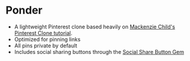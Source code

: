 # Ponder

* A lightweight Pinterest clone based heavily on [Mackenzie Child's Pinterest Clone tutorial](https://mackenziechild.me/12-in-12/4/).
* Optimized for pinning links
* All pins private by default
* Includes social sharing buttons through the [Social Share Button Gem](https://github.com/huacnlee/social-share-button)


